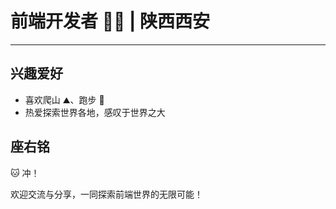 # 前端开发者 👨‍💻 | 陕西西安

---

## 兴趣爱好

- 喜欢爬山 ⛰️、跑步 🏃
- 热爱探索世界各地，感叹于世界之大

## 座右铭

🐱 冲！

欢迎交流与分享，一同探索前端世界的无限可能！
